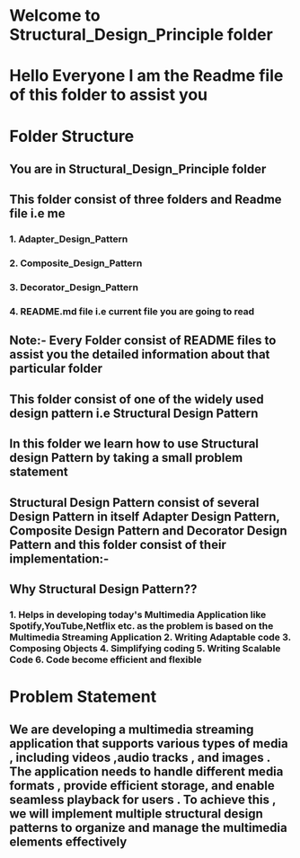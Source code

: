 # Welcome to Structural_Design_Principle folder
# Hello Everyone I am the Readme file of this folder to assist you
<h1>Folder Structure</h1>
<h2>You are in Structural_Design_Principle folder</h2>
<h2>This folder consist of three folders and Readme file i.e me</h2>
<h3>1. Adapter_Design_Pattern</h3>
<h3>2. Composite_Design_Pattern</h3>
<h3>3. Decorator_Design_Pattern</h3>
<h3>4. README.md file i.e current file you are going to read</h3>
<h2>Note:- Every Folder consist of README files to assist you the detailed information about that particular folder</h2>
<h2>This folder consist of one of the widely used design pattern i.e Structural Design Pattern</h2>
<h2>In this folder we learn how to use Structural design Pattern by taking a small problem statement</h2>
<h2>Structural Design Pattern consist of several Design Pattern in itself Adapter Design Pattern,
Composite Design Pattern and Decorator Design Pattern and this folder consist of their implementation:- </h2>
<h2>Why Structural Design Pattern??</h2>
<h3>1. Helps in developing  today's Multimedia Application like Spotify,YouTube,Netflix etc. as the problem is based on the
Multimedia Streaming Application
2. Writing Adaptable code
3. Composing Objects
4. Simplifying coding
5. Writing Scalable Code
6. Code become efficient and flexible
</h3>
<h1>Problem Statement</h1> 
<h2>We are developing a multimedia streaming application that supports various types of media
, including videos ,audio tracks , and images .
The application needs to handle different media formats , provide efficient storage, and
enable seamless playback for users . To achieve this , we will implement multiple structural 
design patterns to organize and manage the multimedia elements effectively</h2>
